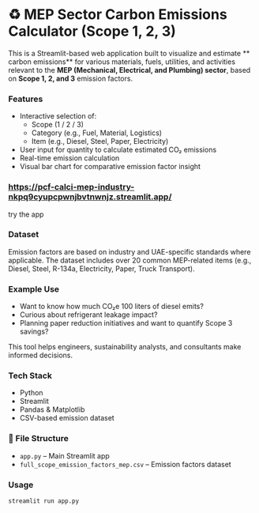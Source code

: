 # ♻️ MEP Sector Carbon Emissions Calculator (Scope 1, 2, 3)

This is a Streamlit-based web application built to visualize and estimate ** carbon emissions** for various materials, fuels, utilities, and activities relevant to the **MEP (Mechanical, Electrical, and Plumbing) sector**, based on **Scope 1, 2, and 3** emission factors.

###  Features

- Interactive selection of:
  - Scope (1 / 2 / 3)
  - Category (e.g., Fuel, Material, Logistics)
  - Item (e.g., Diesel, Steel, Paper, Electricity)
- User input for quantity to calculate estimated CO₂ emissions
- Real-time emission calculation
- Visual bar chart for comparative emission factor insight

### https://pcf-calci-mep-industry-nkpq9cyupcpwnjbvtnwnjz.streamlit.app/ 
try the app 

###  Dataset

Emission factors are based on industry and UAE-specific standards where applicable. The dataset includes over 20 common MEP-related items (e.g., Diesel, Steel, R-134a, Electricity, Paper, Truck Transport).

###  Example Use

- Want to know how much CO₂e 100 liters of diesel emits?
- Curious about refrigerant leakage impact?
- Planning paper reduction initiatives and want to quantify Scope 3 savings?

This tool helps engineers, sustainability analysts, and consultants make informed decisions.

###  Tech Stack

- Python 
- Streamlit 
- Pandas & Matplotlib
- CSV-based emission dataset

### 📁 File Structure

- `app.py` – Main Streamlit app
- `full_scope_emission_factors_mep.csv` – Emission factors dataset

###  Usage

```bash
streamlit run app.py

